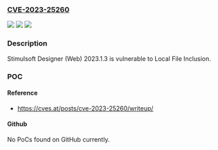 ### [CVE-2023-25260](https://cve.mitre.org/cgi-bin/cvename.cgi?name=CVE-2023-25260)
![](https://img.shields.io/static/v1?label=Product&message=n%2Fa&color=blue)
![](https://img.shields.io/static/v1?label=Version&message=n%2Fa&color=blue)
![](https://img.shields.io/static/v1?label=Vulnerability&message=n%2Fa&color=brighgreen)

### Description

Stimulsoft Designer (Web) 2023.1.3 is vulnerable to Local File Inclusion.

### POC

#### Reference
- https://cves.at/posts/cve-2023-25260/writeup/

#### Github
No PoCs found on GitHub currently.

